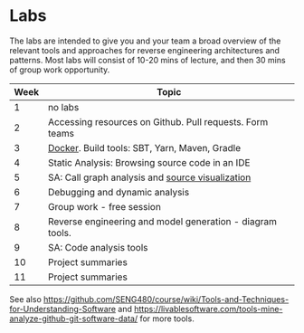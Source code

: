 # Labs

The labs are intended to give you and your team a broad overview of the relevant tools and approaches for reverse engineering architectures and patterns. Most labs will consist of 10-20 mins of lecture, and then 30 mins of group work opportunity. 

| Week | Topic |
|-----|-----|
|  1 | no labs |
| 2 | Accessing resources on Github. Pull requests. Form teams |
| 3| [Docker](labs/docker.md). Build tools: SBT, Yarn, Maven, Gradle |
| 4 |Static Analysis: Browsing source code in an IDE |
|5 | SA: Call graph analysis and [source visualization](https://octo.github.com/projects/repo-visualization) |
| 6 |Debugging and dynamic analysis |
| 7 | Group work - free session |
| 8 | Reverse engineering and model generation - diagram tools. |
| 9 | SA: Code analysis tools |
| 10 | Project summaries |
| 11 | Project summaries |

See also https://github.com/SENG480/course/wiki/Tools-and-Techniques-for-Understanding-Software and https://livablesoftware.com/tools-mine-analyze-github-git-software-data/ for more tools.

